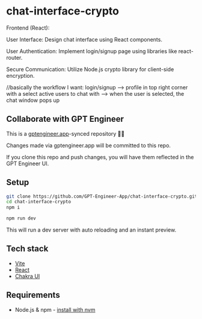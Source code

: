 # chat-interface-crypto

Frontend (React): 

User Interface: Design chat interface using React components. 

User Authentication: Implement login/signup page using libraries like react-router. 

Secure Communication: Utilize Node.js crypto library for client-side encryption. 

//basically the workflow I want: login/signup --> profile in top right corner with a select active users to chat with  --> when the user is selected, the chat window pops up 

## Collaborate with GPT Engineer

This is a [gptengineer.app](https://gptengineer.app)-synced repository 🌟🤖

Changes made via gptengineer.app will be committed to this repo.

If you clone this repo and push changes, you will have them reflected in the GPT Engineer UI.

## Setup

```sh
git clone https://github.com/GPT-Engineer-App/chat-interface-crypto.git
cd chat-interface-crypto
npm i
```

```sh
npm run dev
```

This will run a dev server with auto reloading and an instant preview.

## Tech stack

- [Vite](https://vitejs.dev/)
- [React](https://react.dev/)
- [Chakra UI](https://chakra-ui.com/)

## Requirements

- Node.js & npm - [install with nvm](https://github.com/nvm-sh/nvm#installing-and-updating)
